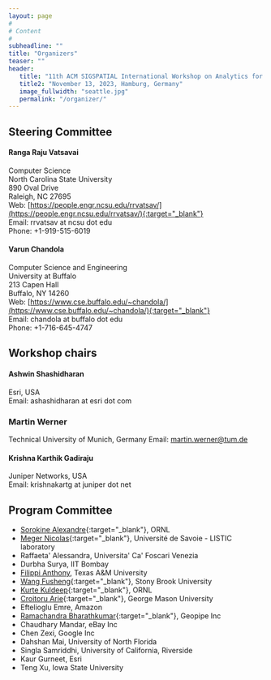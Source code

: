 ```yaml
---
layout: page
#
# Content
#
subheadline: ""
title: "Organizers"
teaser: ""
header:
   title: "11th ACM SIGSPATIAL International Workshop on Analytics for Big Geospatial Data (BigSpatial 2023)"
   title2: "November 13, 2023, Hamburg, Germany"
   image_fullwidth: "seattle.jpg"
   permalink: "/organizer/"
---
```

## Steering Committee

#### Ranga Raju Vatsavai

Computer Science   
North Carolina State University  
890 Oval Drive  
Raleigh, NC 27695  
Web: [https://people.engr.ncsu.edu/rrvatsav/](https://people.engr.ncsu.edu/rrvatsav/){:target="_blank"}  
Email: rrvatsav at ncsu dot edu  
Phone: +1-919-515-6019  

#### Varun Chandola

Computer Science and Engineering  
University at Buffalo  
213 Capen Hall  
Buffalo, NY 14260  
Web: [https://www.cse.buffalo.edu/~chandola/](https://www.cse.buffalo.edu/~chandola/){:target="_blank"}  
Email: chandola at buffalo dot edu  
Phone: +1-716-645-4747  

## Workshop chairs

#### Ashwin Shashidharan

Esri, USA  
Email: ashashidharan at esri dot com

### Martin Werner

Technical University of Munich, Germany
Email: martin.werner@tum.de

#### Krishna Karthik Gadiraju

Juniper Networks, USA <br>
Email: krishnakartg at juniper dot net

<!-- ## Student Coordinator -->


## Program Committee
 * [Sorokine Alexandre](https://web.ornl.gov/sci/gist/staff_bios/detailed_sorokine.shtml){:target="_blank"}, ORNL
 * [Meger Nicolas](https://www.listic.univ-smb.fr/en/presentation-en/members/lecturers/nicolas-meger-en/){:target="_blank"}, Université de Savoie - LISTIC laboratory
 * Raffaeta' Alessandra, Universita' Ca' Foscari Venezia
 * Durbha Surya, IIT Bombay
 * [Filippi Anthony](https://geography.tamu.edu/people/profiles/faculty/filippianthony.html), Texas A&M University
 * [Wang Fusheng](https://www.cs.stonybrook.edu/people/faculty/FushengWang){:target="_blank"}, Stony Brook University
 * [Kurte Kuldeep](https://www.ornl.gov/staff-profile/kuldeep-r-kurte){:target="_blank"}, ORNL
 * [Croitoru Arie](https://cos.gmu.edu/ggs/people/faculty-staff/arie-croitoru/){:target="_blank"}, George Mason University
 * Eftelioglu Emre, Amazon 
 * [Ramachandra Bharathkumar](https://tnybny.github.io/){:target="_blank"}, Geopipe Inc
 * Chaudhary Mandar, eBay Inc
 * Chen Zexi, Google Inc
 * Dahshan Mai, University of North Florida
 * Singla Samriddhi, University of California, Riverside
 * Kaur Gurneet, Esri
 * Teng Xu, Iowa State University
